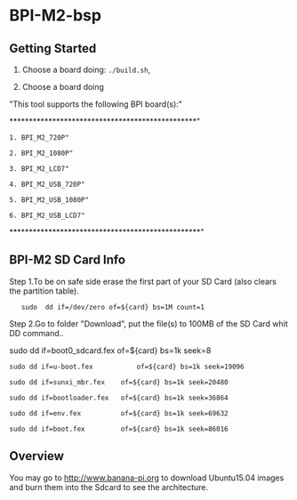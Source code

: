 # BPI-M2-bsp

Getting Started
---------------

1. Choose a board doing:
   `./build.sh`,

2. Choose a board doing

"This tool supports the following BPI board(s):"

************************************************"

	1. BPI_M2_720P"

	2. BPI_M2_1080P"
	
	3. BPI_M2_LCD7"
	
	4. BPI_M2_USB_720P"
	
	5. BPI_M2_USB_1080P"
	
	6. BPI_M2_USB_LCD7"
*************************************************"


BPI-M2 SD Card Info
--------------------

Step 1.To be on safe side erase the first part of your SD Card (also clears the partition table).


       sudo  dd if=/dev/zero of=${card} bs=1M count=1

Step 2.Go to folder "Download", put the file(s) to 100MB of the SD Card whit DD command..


 sudo dd if=boot0_sdcard.fex     of=${card} bs=1k seek=8

	sudo dd if=u-boot.fex 	        of=${card} bs=1k seek=19096
	
	sudo dd if=sunxi_mbr.fex 	of=${card} bs=1k seek=20480
	
	sudo dd if=bootloader.fex 	of=${card} bs=1k seek=36864

	sudo dd if=env.fex 		    of=${card} bs=1k seek=69632

	sudo dd if=boot.fex 		of=${card} bs=1k seek=86016




Overview
--------
You may go to http://www.banana-pi.org to download Ubuntu15.04 images and burn them into the Sdcard to see the architecture.
